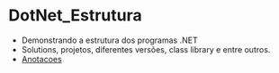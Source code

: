 # DotNet_Estrutura
* Demonstrando a estrutura dos programas .NET
* Solutions, projetos, diferentes versões, class library e entre outros.
* <a href="https://github.com/hesauhugo/DotNet_Estrutura/blob/main/Anotacoes.md"> Anotacoes </a>
